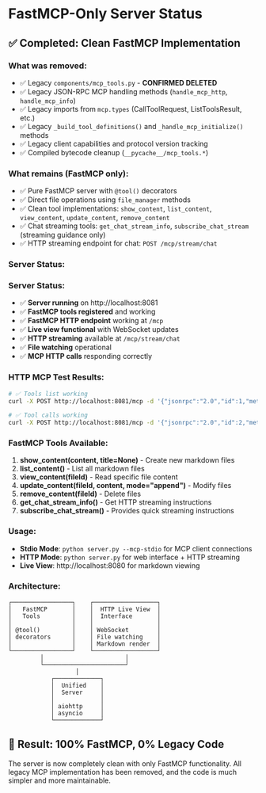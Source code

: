 # FastMCP-Only Server Status

## ✅ Completed: Clean FastMCP Implementation

### What was removed:
- ✅ Legacy `components/mcp_tools.py` - **CONFIRMED DELETED**
- ✅ Legacy JSON-RPC MCP handling methods (`handle_mcp_http`, `handle_mcp_info`)
- ✅ Legacy imports from `mcp.types` (CallToolRequest, ListToolsResult, etc.)
- ✅ Legacy `_build_tool_definitions()` and `_handle_mcp_initialize()` methods
- ✅ Legacy client capabilities and protocol version tracking
- ✅ Compiled bytecode cleanup (`__pycache__/mcp_tools.*`)

### What remains (FastMCP only):
- ✅ Pure FastMCP server with `@tool()` decorators
- ✅ Direct file operations using `file_manager` methods
- ✅ Clean tool implementations: `show_content`, `list_content`, `view_content`, `update_content`, `remove_content`
- ✅ Chat streaming tools: `get_chat_stream_info`, `subscribe_chat_stream` (streaming guidance only)
- ✅ HTTP streaming endpoint for chat: `POST /mcp/stream/chat`

### Server Status:
### Server Status:
- ✅ **Server running** on http://localhost:8081 
- ✅ **FastMCP tools registered** and working
- ✅ **FastMCP HTTP endpoint** working at `/mcp` 
- ✅ **Live view functional** with WebSocket updates
- ✅ **HTTP streaming** available at `/mcp/stream/chat`
- ✅ **File watching** operational
- ✅ **MCP HTTP calls** responding correctly

### HTTP MCP Test Results:
```bash
# ✅ Tools list working
curl -X POST http://localhost:8081/mcp -d '{"jsonrpc":"2.0","id":1,"method":"tools/list"}'

# ✅ Tool calls working  
curl -X POST http://localhost:8081/mcp -d '{"jsonrpc":"2.0","id":2,"method":"tools/call","params":{"name":"show_content","arguments":{"content":"test"}}}'
```

### FastMCP Tools Available:
1. **show_content(content, title=None)** - Create new markdown files
2. **list_content()** - List all markdown files  
3. **view_content(fileId)** - Read specific file content
4. **update_content(fileId, content, mode="append")** - Modify files
5. **remove_content(fileId)** - Delete files
6. **get_chat_stream_info()** - Get HTTP streaming instructions
7. **subscribe_chat_stream()** - Provides quick streaming instructions

### Usage:
- **Stdio Mode**: `python server.py --mcp-stdio` for MCP client connections
- **HTTP Mode**: `python server.py` for web interface + HTTP streaming
- **Live View**: http://localhost:8080 for markdown viewing

### Architecture:
```
┌─────────────────┐    ┌──────────────────┐
│   FastMCP       │    │  HTTP Live View  │
│   Tools         │    │  Interface       │
│                 │    │                  │
│ @tool()         │    │ WebSocket        │
│ decorators      │    │ File watching    │
│                 │    │ Markdown render  │
└─────────────────┘    └──────────────────┘
         │                       │
         └───────────────────────┘
                   │
            ┌─────────────┐
            │  Unified    │
            │  Server     │
            │             │
            │ aiohttp     │
            │ asyncio     │
            └─────────────┘
```

## 🎯 Result: 100% FastMCP, 0% Legacy Code

The server is now completely clean with only FastMCP functionality. All legacy MCP implementation has been removed, and the code is much simpler and more maintainable.